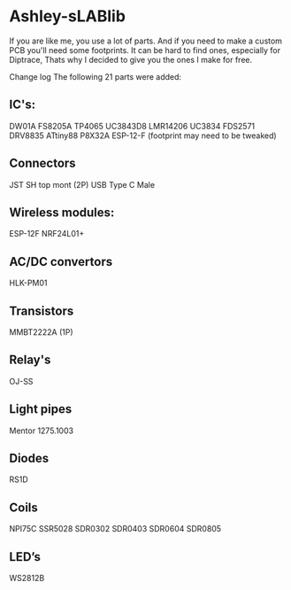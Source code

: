 # Ashley-sLABlib
If you are like me, you use a lot of parts. And if you need to make a custom PCB you'll need some footprints. It can be hard to find ones, especially for Diptrace, Thats why I decided to give you the ones I make for free.

Change log The following 21 parts were added:

IC's:
------
DW01A
FS8205A
TP4065
UC3843D8
LMR14206
UC3834
FDS2571
DRV8835
ATtiny88
P8X32A
ESP-12-F (footprint may need to be tweaked) 

Connectors
------
JST SH top mont (2P)
USB Type C Male

Wireless modules:
------
ESP-12F
NRF24L01+

AC/DC convertors
------
HLK-PM01

Transistors
------
MMBT2222A (1P)

Relay's
------
OJ-SS

Light pipes
------
Mentor 1275.1003

Diodes
------
RS1D

Coils
------
NPI75C
SSR5028
SDR0302
SDR0403
SDR0604
SDR0805

LED’s
------
WS2812B
